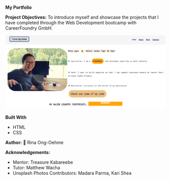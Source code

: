 **My Portfolio**

**Project Objectives:**
To introduce myself and showcase the projects that I have completed through the Web Development bootcamp with CareerFoundry GmbH.

![myportfolio png](img/myportfolio.png)


**Built With**
* HTML
* CSS


**Author:**
:camel: Rina Ong-Oehme

**Acknowledgements:**
* Mentor: Treasure Kabareebe
* Tutor: Matthew Wacha
* Unsplash Photos Contributors:
Madara Parma,
Kari Shea
